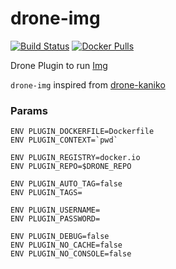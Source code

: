# drone-img

[![Build Status](https://cloud.drone.io/api/badges/Riscue/drone-img/status.svg)](https://cloud.drone.io/Riscue/drone-img)
[![Docker Pulls](https://img.shields.io/docker/pulls/riscue/drone-img)](https://hub.docker.com/r/riscue/drone-img)

Drone Plugin to run [Img](https://github.com/genuinetools/img)

`drone-img` inspired from [drone-kaniko](https://github.com/banzaicloud/drone-kaniko)

### Params
```
ENV PLUGIN_DOCKERFILE=Dockerfile
ENV PLUGIN_CONTEXT=`pwd`

ENV PLUGIN_REGISTRY=docker.io
ENV PLUGIN_REPO=$DRONE_REPO

ENV PLUGIN_AUTO_TAG=false
ENV PLUGIN_TAGS=

ENV PLUGIN_USERNAME=
ENV PLUGIN_PASSWORD=

ENV PLUGIN_DEBUG=false
ENV PLUGIN_NO_CACHE=false
ENV PLUGIN_NO_CONSOLE=false
```
